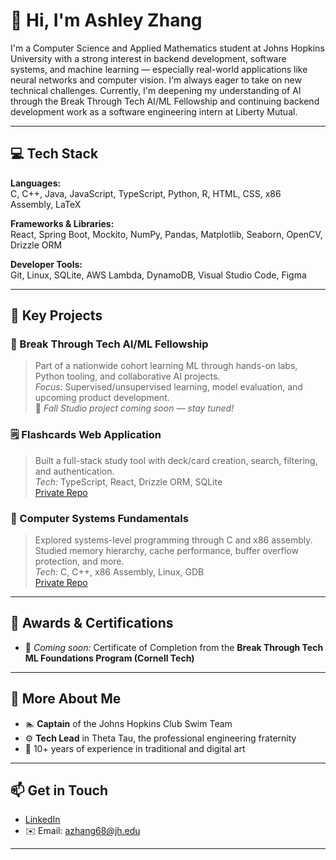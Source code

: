 # 👋 Hi, I'm Ashley Zhang

I'm a Computer Science and Applied Mathematics student at Johns Hopkins University with a strong interest in backend development, software systems, and machine learning — especially real-world applications like neural networks and computer vision. I'm always eager to take on new technical challenges. Currently, I'm deepening my understanding of AI through the Break Through Tech AI/ML Fellowship and continuing backend development work as a software engineering intern at Liberty Mutual.

---

## 💻 Tech Stack

**Languages:**  
C, C++, Java, JavaScript, TypeScript, Python, R, HTML, CSS, x86 Assembly, LaTeX

**Frameworks & Libraries:**  
React, Spring Boot, Mockito, NumPy, Pandas, Matplotlib, Seaborn, OpenCV, Drizzle ORM

**Developer Tools:**  
Git, Linux, SQLite, AWS Lambda, DynamoDB, Visual Studio Code, Figma

---

## 🚀 Key Projects

### 🔭 Break Through Tech AI/ML Fellowship  
> Part of a nationwide cohort learning ML through hands-on labs, Python tooling, and collaborative AI projects.  
> *Focus:* Supervised/unsupervised learning, model evaluation, and upcoming product development.  
> 📌 *Fall Studio project coming soon — stay tuned!*

### 🗒️ Flashcards Web Application  
> Built a full-stack study tool with deck/card creation, search, filtering, and authentication.  
> *Tech:* TypeScript, React, Drizzle ORM, SQLite  
> [Private Repo](https://github.com/cs280fa24-homework/hw-07-ashleylz)

### 🧠 Computer Systems Fundamentals  
> Explored systems-level programming through C and x86 assembly. Studied memory hierarchy, cache performance, buffer overflow protection, and more.  
> *Tech:* C, C++, x86 Assembly, Linux, GDB  
> [Private Repo](https://github.com/ashleylz/csf-2024-fall)

---

## 🏅 Awards & Certifications

- 🌱 *Coming soon:* Certificate of Completion from the **Break Through Tech ML Foundations Program (Cornell Tech)**  

---

## 🎨 More About Me

- 🏊 **Captain** of the Johns Hopkins Club Swim Team  
- ⚙️ **Tech Lead** in Theta Tau, the professional engineering fraternity  
- 🎨 10+ years of experience in traditional and digital art

---

## 📫 Get in Touch

- [LinkedIn](https://www.linkedin.com/in/ashley-zhang-lya)
- ✉️ Email: azhang68@jh.edu  

---
<!--
**ashleylz/ashleylz** is a ✨ _special_ ✨ repository because its `README.md` (this file) appears on your GitHub profile.

Here are some ideas to get you started:

- 🔭 I’m currently working on ...
- 🌱 I’m currently learning ...
- 👯 I’m looking to collaborate on ...
- 🤔 I’m looking for help with ...
- 💬 Ask me about ...
- 📫 How to reach me: ...
- 😄 Pronouns: ...
- ⚡ Fun fact: ...
-->
